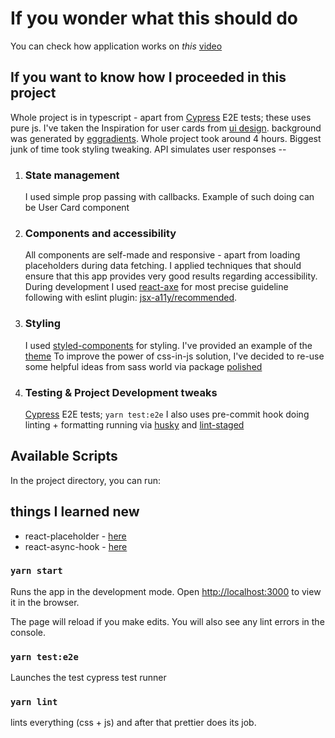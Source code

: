 # If you wonder what this should do

You can check how application works on _this_ [video](https://github.com/DarkEye123/simple-user-cards/blob/homework/app_video.mp4)

## If you want to know how I proceeded in this project

Whole project is in typescript - apart from [Cypress](https://www.cypress.io/) E2E tests; these uses pure js. I've taken the Inspiration for user cards from [ui design](https://uidesigndaily.com/posts/photoshop-profile-card-user-day-286). background was generated by [eggradients](https://www.eggradients.com/). Whole project took around 4 hours. Biggest junk of time took styling tweaking. API simulates user responses --

1. ### State management

   I used simple prop passing with callbacks. Example of such doing can be User Card component

2. ### Components and accessibility

   All components are self-made and responsive - apart from loading placeholders during data fetching. I applied techniques that should ensure that this app provides very good results regarding accessibility. During development I used [react-axe](https://github.com/dequelabs/react-axe) for most precise guideline following with eslint plugin: [jsx-a11y/recommended](https://github.com/jsx-eslint/eslint-plugin-jsx-a11y).

3. ### Styling

   I used [styled-components](https://styled-components.com/) for styling. I've provided an example of the [theme](https://github.com/DarkEye123/simple-user-cards/blob/homework/src/theme.ts) To improve the power of css-in-js solution, I've decided to re-use some helpful ideas from sass world via package [polished](https://github.com/styled-components/polished)

4. ### Testing & Project Development tweaks

   [Cypress](https://www.cypress.io/) E2E tests;
   `yarn test:e2e`
   I also uses pre-commit hook doing linting + formatting running via [husky](https://github.com/typicode/husky#readme) and [lint-staged](https://github.com/okonet/lint-staged)

## Available Scripts

In the project directory, you can run:

## things I learned new

- react-placeholder - [here](https://github.com/DarkEye123/simple-user-cards/blob/homework/src/hooks/useDummyPlaceholders.tsx)
- react-async-hook - [here](https://github.com/DarkEye123/simple-user-cards/blob/homework/src/views/User.tsx)

### `yarn start`

Runs the app in the development mode.
Open [http://localhost:3000](http://localhost:3000) to view it in the browser.

The page will reload if you make edits.
You will also see any lint errors in the console.

### `yarn test:e2e`

Launches the test cypress test runner

### `yarn lint`

lints everything (css + js) and after that prettier does its job.
